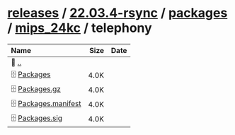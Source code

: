 ---
---

# [releases](/releases/) / [22.03.4-rsync](/releases/22.03.4-rsync/) / [packages](/releases/22.03.4-rsync/packages/) / [mips_24kc](/releases/22.03.4-rsync/packages/mips_24kc/) / telephony


| Name | Size | Date |
|:---|---:|---|
| 📁 [..](../) | | |
| 🗄️ [Packages](./Packages) | 4.0K | |
| 🗄️ [Packages.gz](./Packages.gz) | 4.0K | |
| 🗄️ [Packages.manifest](./Packages.manifest) | 4.0K | |
| 🗄️ [Packages.sig](./Packages.sig) | 4.0K | |

